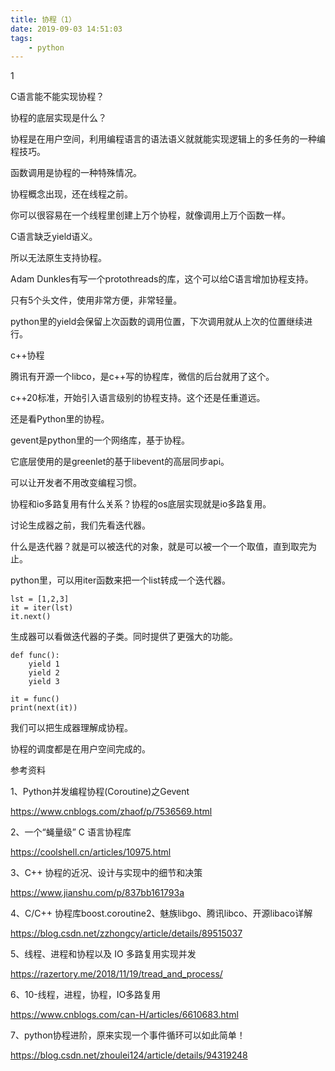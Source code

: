 ```yaml
---
title: 协程（1）
date: 2019-09-03 14:51:03
tags:
	- python
---
```


1

C语言能不能实现协程？

协程的底层实现是什么？

协程是在用户空间，利用编程语言的语法语义就就能实现逻辑上的多任务的一种编程技巧。

函数调用是协程的一种特殊情况。

协程概念出现，还在线程之前。

你可以很容易在一个线程里创建上万个协程，就像调用上万个函数一样。

C语言缺乏yield语义。

所以无法原生支持协程。

Adam Dunkles有写一个protothreads的库，这个可以给C语言增加协程支持。

只有5个头文件，使用非常方便，非常轻量。



python里的yield会保留上次函数的调用位置，下次调用就从上次的位置继续进行。

c++协程

腾讯有开源一个libco，是c++写的协程库，微信的后台就用了这个。

c++20标准，开始引入语言级别的协程支持。这个还是任重道远。



还是看Python里的协程。

gevent是python里的一个网络库，基于协程。

它底层使用的是greenlet的基于libevent的高层同步api。

可以让开发者不用改变编程习惯。





协程和io多路复用有什么关系？协程的os底层实现就是io多路复用。



讨论生成器之前，我们先看迭代器。

什么是迭代器？就是可以被迭代的对象，就是可以被一个一个取值，直到取完为止。

python里，可以用iter函数来把一个list转成一个迭代器。

```
lst = [1,2,3] 
it = iter(lst)
it.next()     
```

生成器可以看做迭代器的子类。同时提供了更强大的功能。

```
def func():
    yield 1
    yield 2
    yield 3

it = func()
print(next(it))
```

我们可以把生成器理解成协程。



协程的调度都是在用户空间完成的。



参考资料

1、Python并发编程协程(Coroutine)之Gevent

https://www.cnblogs.com/zhaof/p/7536569.html

2、一个“蝇量级” C 语言协程库

https://coolshell.cn/articles/10975.html

3、C++ 协程的近况、设计与实现中的细节和决策

https://www.jianshu.com/p/837bb161793a

4、C/C++ 协程库boost.coroutine2、魅族libgo、腾讯libco、开源libaco详解

https://blog.csdn.net/zzhongcy/article/details/89515037

5、线程、进程和协程以及 IO 多路复用实现并发

https://razertory.me/2018/11/19/tread_and_process/

6、10-线程，进程，协程，IO多路复用

https://www.cnblogs.com/can-H/articles/6610683.html

7、python协程进阶，原来实现一个事件循环可以如此简单！

https://blog.csdn.net/zhoulei124/article/details/94319248